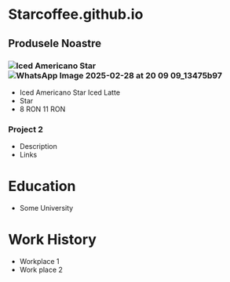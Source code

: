 # Starcoffee.github.io

## Produsele Noastre
### ![Iced Americano Star](https://github.com/user-attachments/assets/8ccb18f1-68e0-483c-a30b-059f7d91c90f)   ![WhatsApp Image 2025-02-28 at 20 09 09_13475b97](https://github.com/user-attachments/assets/d5690ce7-2688-44f0-8318-5519cf2baaa6)
- Iced Americano                                                                                                                                                         Star Iced Latte
-    Star
-  8 RON                                                                                                                                                                     11 RON

### Project 2
- Description
- Links

# Education
- Some University

# Work History
- Workplace 1
- Work place 2
